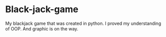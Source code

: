 # Black-jack-game
My blackjack game that was created in python. I proved my understanding of OOP. And graphic is on the way.
